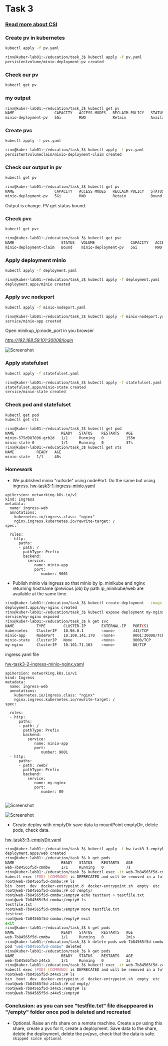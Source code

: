 # Task 3
### [Read more about CSI](https://habr.com/ru/company/flant/blog/424211/)
### Create pv in kubernetes
```bash
kubectl apply -f pv.yaml
```
```bash
rinx@kuber-lab01:~/education/task_3$ kubectl apply -f pv.yaml
persistentvolume/minio-deployment-pv created
```

### Check our pv
```bash
kubectl get pv
```
### my output
```bash
rinx@kuber-lab01:~/education/task_3$ kubectl get pv
NAME                  CAPACITY   ACCESS MODES   RECLAIM POLICY   STATUS      CLAIM   STORAGECLASS   REASON   AGE
minio-deployment-pv   5Gi        RWO            Retain           Available    
```
### Create pvc
```bash
kubectl apply -f pvc.yaml
```
```bash
rinx@kuber-lab01:~/education/task_3$ kubectl apply -f pvc.yaml
persistentvolumeclaim/minio-deployment-claim created
```
### Check our output in pv 
```bash
kubectl get pv
```
```bash
rinx@kuber-lab01:~/education/task_3$ kubectl get pv
NAME                  CAPACITY   ACCESS MODES   RECLAIM POLICY   STATUS   CLAIM                            STORAGECLASS   REASON   AGE
minio-deployment-pv   5Gi        RWO            Retain           Bound    default/minio-deployment-claim                           2m41s
```

Output is change. PV get status bound.
### Check pvc
```bash
kubectl get pvc
```
```bash
rinx@kuber-lab01:~/education/task_3$ kubectl get pvc
NAME                     STATUS   VOLUME                CAPACITY   ACCESS MODES   STORAGECLASS   AGE
minio-deployment-claim   Bound    minio-deployment-pv   5Gi        RWO                           106s
```

### Apply deployment minio
```bash
kubectl apply -f deployment.yaml
```
```bash
rinx@kuber-lab01:~/education/task_3$ kubectl apply -f deployment.yaml
deployment.apps/minio created
```

### Apply svc nodeport
```bash
kubectl apply -f minio-nodeport.yaml
```
```bash
rinx@kuber-lab01:~/education/task_3$ kubectl apply -f minio-nodeport.yaml
service/minio-app created

```
Open minikup_ip:node_port in you browser

*http://192.168.59.101:30008/login*

![Screenshot](https://user-images.githubusercontent.com/3485151/143292647-2d6e33a9-4f50-4294-87db-97afad2567e4.png)

### Apply statefulset
```bash
kubectl apply -f statefulset.yaml
```
```bash
rinx@kuber-lab01:~/education/task_3$ kubectl apply -f statefulset.yaml
statefulset.apps/minio-state created
service/minio-state created

```


### Check pod and statefulset
```bash
kubectl get pod
kubectl get sts
```
```bash
rinx@kuber-lab01:~/education/task_3$ kubectl get pod
NAME                     READY   STATUS    RESTARTS   AGE
minio-575d987896-grb2d   1/1     Running   0          155m
minio-state-0            1/1     Running   0          37s
rinx@kuber-lab01:~/education/task_3$ kubectl get sts
NAME          READY   AGE
minio-state   1/1     40s
```

### Homework
* We published minio "outside" using nodePort. Do the same but using ingress.
[hw-task3-1-ingress-minio.yaml](https://github.com/rinxster/kubernetes-homework/blob/main/task_3/hw-task3-1-ingress-minio.yaml)

```
apiVersion: networking.k8s.io/v1
kind: Ingress
metadata:
  name: ingress-web
  annotations:
    kubernetes.io/ingress.class: "nginx"
    nginx.ingress.kubernetes.io/rewrite-target: /
spec:

  rules:
  - http:
      paths:
      - path: /
        pathType: Prefix
        backend:
          service:
             name: minio-app
             port:
                number: 9001
```
* Publish minio via ingress so that minio by ip_minikube and nginx returning hostname (previous job) by path ip_minikube/web are available at the same time.
```bash
rinx@kuber-lab01:~/education/task_3$ kubectl create deployment --image nginx my-nginx
deployment.apps/my-nginx created
rinx@kuber-lab01:~/education/task_3$ kubectl expose deployment my-nginx --port=80 --type=ClusterIP
service/my-nginx exposed
rinx@kuber-lab01:~/education/task_3$ k get svc
NAME          TYPE        CLUSTER-IP       EXTERNAL-IP   PORT(S)          AGE
kubernetes    ClusterIP   10.96.0.1        <none>        443/TCP          2d19h
minio-app     NodePort    10.108.141.170   <none>        9001:30008/TCP   5h7m
minio-state   ClusterIP   None             <none>        9000/TCP         5h6m
my-nginx      ClusterIP   10.101.71.163    <none>        80/TCP           4s
```
ingress.yaml file

[hw-task3-2-ingress-minio-nginx.yaml](https://github.com/rinxster/kubernetes-homework/blob/main/task_3/hw-task3-2-ingress-minio-nginx.yaml)


```
apiVersion: networking.k8s.io/v1
kind: Ingress
metadata:
  name: ingress-web
  annotations:
    kubernetes.io/ingress.class: "nginx"
    nginx.ingress.kubernetes.io/rewrite-target: /
spec:

  rules:
  - http:
      paths:
      - path: /
        pathType: Prefix
        backend:
          service:
             name: minio-app
             port:
                number: 9001
  - http:
      paths:
      - path: /web/
        pathType: Prefix
        backend:
          service:
             name: my-nginx
             port:
                number: 80
                
```

![Screenshot](https://user-images.githubusercontent.com/3485151/143870086-2c9e7b50-a4cd-4f86-8f12-4e0ac86596c3.png)

![Screenshot](https://user-images.githubusercontent.com/3485151/143870118-15401794-a9b5-4ed7-9585-04c1f9db97e7.png)

* Create deploy with emptyDir save data to mountPoint emptyDir, delete pods, check data.

[hw-task3-3-emptyDir.yaml](https://github.com/rinxster/kubernetes-homework/blob/main/task_3/hw-task3-3-emptyDir.yaml)

```bash
rinx@kuber-lab01:~/education/task_3$ kubectl apply -f hw-task3-3-emptyDir.yaml
deployment.apps/web created
rinx@kuber-lab01:~/education/task_3$ k get pods
NAME                     READY   STATUS    RESTARTS   AGE
web-7b84565f5d-cmmbw     1/1     Running   0          7s
rinx@kuber-lab01:~/education/task_3$ kubectl exec -it web-7b84565f5d-cmmbw  bash
kubectl exec [POD] [COMMAND] is DEPRECATED and will be removed in a future version. Use kubectl exec [POD] -- [COMMAND] instead.
root@web-7b84565f5d-cmmbw:/# ls
bin  boot  dev  docker-entrypoint.d  docker-entrypoint.sh  empty  etc  home  lib  lib64  media  mnt  opt  proc  root  run  sbin  srv  sys  tmp  usr  var
root@web-7b84565f5d-cmmbw:/# cd /empty/
root@web-7b84565f5d-cmmbw:/empty# echo testtext > testfile.txt
root@web-7b84565f5d-cmmbw:/empty# ls
testfile.txt
root@web-7b84565f5d-cmmbw:/empty# more testfile.txt
testtext
root@web-7b84565f5d-cmmbw:/empty# exit
exit
rinx@kuber-lab01:~/education/task_3$ k get pods
NAME                     READY   STATUS    RESTARTS   AGE
web-7b84565f5d-cmmbw     1/1     Running   0          2m1s
rinx@kuber-lab01:~/education/task_3$ k delete pods web-7b84565f5d-cmmbw
pod "web-7b84565f5d-cmmbw" deleted
rinx@kuber-lab01:~/education/task_3$ k get pods
NAME                     READY   STATUS    RESTARTS   AGE
web-7b84565f5d-z44x5     1/1     Running   0          3s
rinx@kuber-lab01:~/education/task_3$ kubectl exec -it web-7b84565f5d-z44x5 bash
kubectl exec [POD] [COMMAND] is DEPRECATED and will be removed in a future version. Use kubectl exec [POD] -- [COMMAND] instead.
root@web-7b84565f5d-z44x5:/# ls
bin  boot  dev  docker-entrypoint.d  docker-entrypoint.sh  empty  etc  home  lib  lib64  media  mnt  opt  proc  root  run  sbin  srv  sys  tmp  usr  var
root@web-7b84565f5d-z44x5:/# cd empty/
root@web-7b84565f5d-z44x5:/empty# ls
root@web-7b84565f5d-z44x5:/empty#
```
### Conclusion: as you can see "testfile.txt" file disappeared in "/empty" folder once pod is deleted and recreated 

* Optional. Raise an nfs share on a remote machine. Create a pv using this share, create a pvc for it, create a deployment. Save data to the share, delete the deployment, delete the pv/pvc, check that the data is safe.
  ``` skipped since optional```
